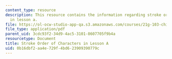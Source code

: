 ```yaml
---
content_type: resource
description: This resource contains the information regarding stroke order of characters
  in lesson a.
file: https://ol-ocw-studio-app-qa.s3.amazonaws.com/courses/21g-103-chinese-iii-regular-fall-2005/0b16dbf2aa4e729f4bd623909390779c_MIT21G_103F05_cha1_7_rvw.pdf
file_type: application/pdf
parent_uid: 3cdc93f2-34d9-4ac5-3101-8607705f9b4a
resourcetype: Document
title: Stroke Order of Characters in Lesson A
uid: 0b16dbf2-aa4e-729f-4bd6-23909390779c
---
```

